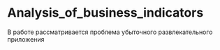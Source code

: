 # Analysis_of_business_indicators
В работе рассматривается проблема убыточного развлекательного приложения
